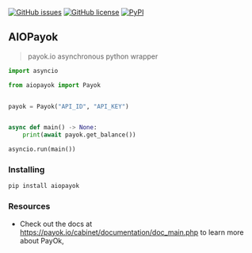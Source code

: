 [![GitHub issues](https://img.shields.io/github/issues/layerqa/aiopayok?style=for-the-badge)](https://github.com/layerqa/aiopayok/issues)
[![GitHub license](https://img.shields.io/github/license/layerqa/aiopayok?style=for-the-badge)](https://github.com/layerqa/aiopayok/blob/main/LICENSE)
[![PyPI](https://img.shields.io/pypi/v/aiopayok?style=for-the-badge)](https://pypi.org/project/aiopayok/)
## AIOPayok

>payok.io asynchronous python wrapper

``` python
import asyncio

from aiopayok import Payok


payok = Payok("API_ID", "API_KEY")


async def main() -> None:
    print(await payok.get_balance())

asyncio.run(main())

```

### Installing

``` bash
pip install aiopayok
```

### Resources

- Check out the docs at https://payok.io/cabinet/documentation/doc_main.php to learn more about PayOk,
